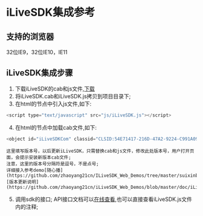 ﻿# iLiveSDK集成参考

## 支持的浏览器
32位IE9，32位IE10，IE11

## iLiveSDK集成步骤
1. 下载iLiveSDK的cab和js文件,[下载](https://github.com/zhaoyang21cn/iLiveSDK_Web_Demos/blob/master/iLiveSDK)
2. 将iLiveSDK.cab和iLiveSDK.js拷贝到项目目录下;
3. 在html的<head>节点中引入js文件,如下:

```js
<script type="text/javascript" src="js/iLiveSDK.js"></script>
```

4. 在html的<body>节点中加载cab文件,如下:

```js
<object id="iLiveSDKCom" classid="CLSID:54E71417-216D-47A2-9224-C991A099C531" codebase="路径/iLiveSDK.cab#version=版本号"></object>
```

	这里填写版本号，以后更新iLiveSDK，只需替换cab和js文件，修改此处版本号，用户打开页面，会提示安装新版本cab文件;  
	注意，这里的版本号分隔符是逗号，不是点号;  
	详细接入参考demo[随心播](https://github.com/zhaoyang21cn/ILiveSDK_Web_Demos/tree/master/suixinbo);  
	[版本更新说明](https://github.com/zhaoyang21cn/iLiveSDK_Web_Demos/blob/master/doc/iLiveSDK_ChangeList.md)  

5. 调用sdk的接口;
	API接口文档可以[在线查看](https://zhaoyang21cn.github.io/ilivesdk_help/web_help/),也可以直接查看iLiveSDK.js文件内的注释;


